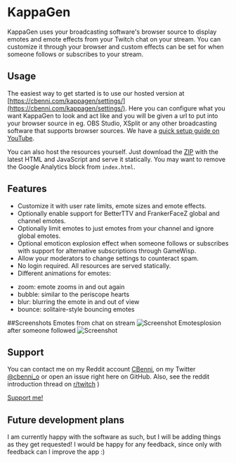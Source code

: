 # KappaGen
KappaGen uses your broadcasting software's browser source to display emotes and emote effects from your Twitch chat on your stream. You can customize it through your browser and custom effects can be set for when someone follows or subscribes to your stream.
 
## Usage
The easiest way to get started is to use our hosted version at [https://cbenni.com/kappagen/settings/](https://cbenni.com/kappagen/settings/). Here you can configure what you want KappaGen to look and act like and you will be given a url to put into your browser source in eg. OBS Studio, XSplit or any other broadcasting software that supports browser sources. We have a [quick setup guide on YouTube](https://www.youtube.com/watch?v=0cVMAwWLMN0).
 
You can also host the resources yourself. Just download the [ZIP](https://github.com/CBenni/KappaGen/archive/master.zip) with the latest HTML and JavaScript and serve it statically. You may want to remove the Google Analytics block from `index.html`.
 
## Features
* Customize it with user rate limits, emote sizes and emote effects.
* Optionally enable support for BetterTTV and FrankerFaceZ global and channel emotes.
* Optionally limit emotes to just emotes from your channel and ignore global emotes.
* Optional emoticon explosion effect when someone follows or subscribes with support for alternative subscriptions through GameWisp.
* Allow your moderators to change settings to counteract spam.
* No login required. All resources are served statically.
* Different animations for emotes:
 - zoom: emote zooms in and out again
 - bubble: similar to the periscope hearts
 - blur: blurring the emote in and out of view
 - bounce: solitaire-style bouncing emotes
 
##Screenshots
Emotes from chat on stream ![Screenshot](http://i.imgur.com/UafmXH4.jpg)
Emotesplosion after someone followed ![Screenshot](http://i.imgur.com/jV52TT9.jpg)

## Support
You can contact me on my Reddit account [CBenni](https://reddit.com/user/cbenni), on my Twitter [@cbenni\_o](https://twitter.com/cbenni_o) or open an issue right here on GitHub.
Also, see the reddit introduction thread on  [r/twitch](https://www.reddit.com/r/Twitch/comments/4aldgz/kappagen_an_app_to_display_emotes_from_your_chat/) )
 
[Support me!](https://www.twitchalerts.com/donate/cbenni)
 
## Future development plans
I am currently happy with the software as such, but I will be adding things as they get requested!
I would be happy for any feedback, since only with feedback can I improve the app :)
